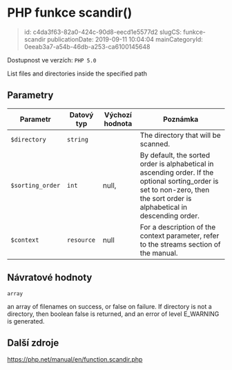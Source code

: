 PHP funkce scandir()
================================

> id: c4da3f63-82a0-424c-90d8-eecd1e5577d2
> slugCS: funkce-scandir
> publicationDate: 2019-09-11 10:04:04
> mainCategoryId: 0eeab3a7-a54b-46db-a253-ca6100145648

Dostupnost ve verzích: `PHP 5.0`

List files and directories inside the specified path


Parametry
--------------

| Parametr | Datový typ | Výchozí hodnota | Poznámka |
|-----|-----|-----|-----|
| `$directory` | `string` |  | The directory that will be scanned. |
| `$sorting_order` | `int` | null, | By default, the sorted order is alphabetical in ascending order. If the optional sorting_order is set to non-zero, then the sort order is alphabetical in descending order. |
| `$context` | `resource` | null | For a description of the context parameter, refer to the streams section of the manual. |


Návratové hodnoty
----------------

`array`

an array of filenames on success, or false on
failure. If directory is not a directory, then
boolean false is returned, and an error of level
E_WARNING is generated.

Další zdroje
------------

https://php.net/manual/en/function.scandir.php
